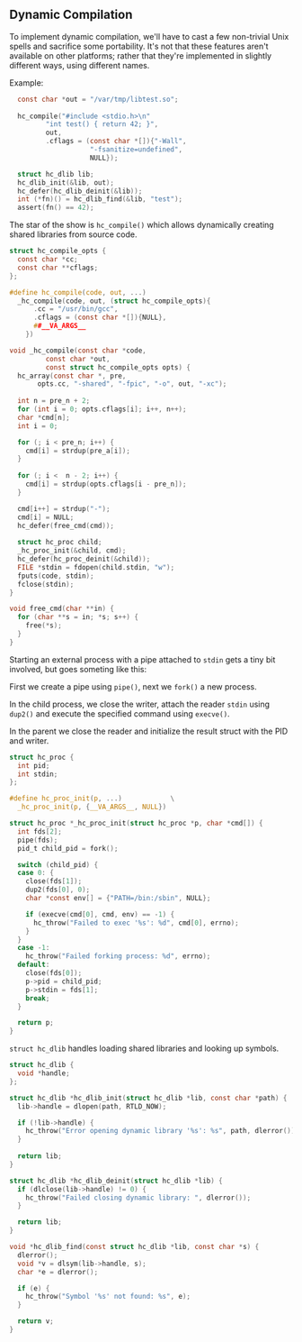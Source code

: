 ## Dynamic Compilation
To implement dynamic compilation, we'll have to cast a few non-trivial Unix spells and sacrifice some portability. It's not that these features aren't available on other platforms; rather that they're implemented in slightly different ways, using different names.

Example:
```C
  const char *out = "/var/tmp/libtest.so";
  
  hc_compile("#include <stdio.h>\n"
	     "int test() { return 42; }",
	     out,
	     .cflags = (const char *[]){"-Wall",
					"-fsanitize=undefined",
					NULL});

  struct hc_dlib lib;
  hc_dlib_init(&lib, out);
  hc_defer(hc_dlib_deinit(&lib));
  int (*fn)() = hc_dlib_find(&lib, "test");
  assert(fn() == 42);
```

The star of the show is `hc_compile()` which allows dynamically creating shared libraries from source code.

```C
struct hc_compile_opts {
  const char *cc;
  const char **cflags;
};

#define hc_compile(code, out, ...)				
  _hc_compile(code, out, (struct hc_compile_opts){		
      .cc = "/usr/bin/gcc",					
      .cflags = (const char *[]){NULL},				
      ##__VA_ARGS__						
    })

void _hc_compile(const char *code,
		 const char *out,
		 const struct hc_compile_opts opts) {
  hc_array(const char *, pre, 
	   opts.cc, "-shared", "-fpic", "-o", out, "-xc");
  
  int n = pre_n + 2;
  for (int i = 0; opts.cflags[i]; i++, n++);  
  char *cmd[n];
  int i = 0;

  for (; i < pre_n; i++) {
    cmd[i] = strdup(pre_a[i]);
  }
  
  for (; i <  n - 2; i++) {
    cmd[i] = strdup(opts.cflags[i - pre_n]);
  }

  cmd[i++] = strdup("-");
  cmd[i] = NULL;
  hc_defer(free_cmd(cmd));
  
  struct hc_proc child;
  _hc_proc_init(&child, cmd);
  hc_defer(hc_proc_deinit(&child));
  FILE *stdin = fdopen(child.stdin, "w");
  fputs(code, stdin);
  fclose(stdin);
}

void free_cmd(char **in) {
  for (char **s = in; *s; s++) {
    free(*s);
  }
}
```

Starting an external process with a pipe attached to `stdin` gets a tiny bit involved, but goes someting like this:

First we create a pipe using `pipe()`, next we `fork()` a new process.

In the child process, we close the writer, attach the reader `stdin` using `dup2()` and execute the specified command using `execve()`.

In the parent we close the reader and initialize the result struct with the PID and writer. 

```C
struct hc_proc {
  int pid;
  int stdin;
};

#define hc_proc_init(p, ...)			\
  _hc_proc_init(p, {__VA_ARGS__, NULL})

struct hc_proc *_hc_proc_init(struct hc_proc *p, char *cmd[]) {
  int fds[2];
  pipe(fds);
  pid_t child_pid = fork();

  switch (child_pid) {
  case 0: {
    close(fds[1]);
    dup2(fds[0], 0);
    char *const env[] = {"PATH=/bin:/sbin", NULL};

    if (execve(cmd[0], cmd, env) == -1) {
      hc_throw("Failed to exec '%s': %d", cmd[0], errno);
    }
  }
  case -1:
    hc_throw("Failed forking process: %d", errno);
  default:
    close(fds[0]);
    p->pid = child_pid;
    p->stdin = fds[1];
    break;
  }

  return p;
}
```

`struct hc_dlib` handles loading shared libraries and looking up symbols.

```C
struct hc_dlib {
  void *handle;
};

struct hc_dlib *hc_dlib_init(struct hc_dlib *lib, const char *path) {
  lib->handle = dlopen(path, RTLD_NOW);

  if (!lib->handle) {
    hc_throw("Error opening dynamic library '%s': %s", path, dlerror());
  }
  
  return lib;
}

struct hc_dlib *hc_dlib_deinit(struct hc_dlib *lib) {
  if (dlclose(lib->handle) != 0) {
    hc_throw("Failed closing dynamic library: ", dlerror());
  }

  return lib;
}

void *hc_dlib_find(const struct hc_dlib *lib, const char *s) {
  dlerror();
  void *v = dlsym(lib->handle, s);
  char *e = dlerror();

  if (e) {
    hc_throw("Symbol '%s' not found: %s", e);
  }

  return v;
}
```